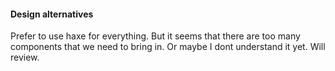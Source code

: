 #### Design alternatives
Prefer to use haxe for everything. But it seems that there are too many components that we need to bring in. Or maybe I dont understand it yet. 
Will review.
